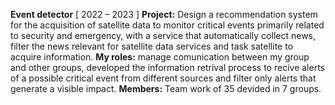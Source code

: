 **Event detector**
[ 2022 – 2023 ]
**Project:** Design a recommendation system for the acquisition of satellite data to monitor critical events primarily related to
security and emergency, with a service that automatically collect news, filter the news relevant for satellite data services and
task satellite to acquire information.
**My roles:** manage comunication between my group and other groups, developed the information retrival process to recive
alerts of a possible critical event from different sources and filter only alerts that generate a visible impact.
**Members:** Team work of 35 devided in 7 groups.
